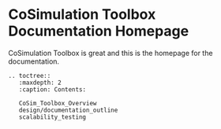 # CoSimulation Toolbox Documentation Homepage

CoSimulation Toolbox is great and this is the homepage for the documentation.


```{eval-rst}
.. toctree::
   :maxdepth: 2
   :caption: Contents:

   CoSim_Toolbox_Overview
   design/documentation_outline
   scalability_testing

```